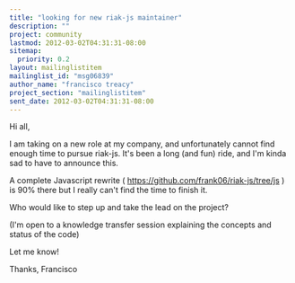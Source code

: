 ```yaml
---
title: "looking for new riak-js maintainer"
description: ""
project: community
lastmod: 2012-03-02T04:31:31-08:00
sitemap:
  priority: 0.2
layout: mailinglistitem
mailinglist_id: "msg06839"
author_name: "francisco treacy"
project_section: "mailinglistitem"
sent_date: 2012-03-02T04:31:31-08:00
---
```



Hi all,

I am taking on a new role at my company, and unfortunately cannot find
enough time to pursue riak-js. It's been a long (and fun) ride, and
I'm kinda sad to have to announce this.

A complete Javascript rewrite (
https://github.com/frank06/riak-js/tree/js ) is 90% there but I really
can't find the time to finish it.

Who would like to step up and take the lead on the project?

(I'm open to a knowledge transfer session explaining the concepts and
status of the code)

Let me know!

Thanks,
Francisco

